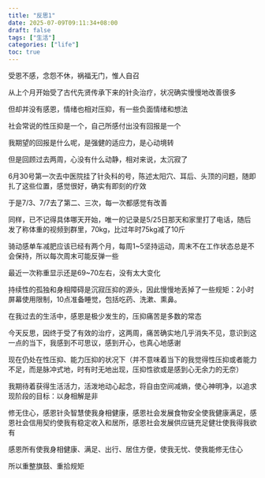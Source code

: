 ```yaml
---
title: "反思1"
date: 2025-07-09T09:11:34+08:00
draft: false
tags: ["生活"]
categories: ["life"]
toc: true
---
```


受恩不感，念怨不休，祸福无门，惟人自召

从上个月开始受了古代先贤传承下来的针灸治疗，状况确实慢慢地改善很多

但却并没有感恩，情绪也相对压抑，有一些负面情绪和想法

社会常说的性压抑是一个，自己所感付出没有回报是一个

我期望的回报是什么呢，是强健的适应力，是心动境转

但是回顾过去两周，心没有什么动静，相对来说，太沉寂了

6月30号第一次去中医院挂了针灸科的号，陈述太阳穴、耳后、头顶的问题，随即扎了这些位置，感觉很好，确实有即刻的疗效

于是7/3、7/7去了第二、三次，每一次都感觉有改善

同样，已不记得具体哪天开始，唯一的记录是5/25日那天和家里打了电话，随后发了称体重的视频到群里，70kg，比过年时75kg减了10斤

骑动感单车减肥应该已经有两个月，每周1~5坚持运动，周末不在工作状态总是不会保持，所以每次周末可能反弹一些

最近一次称重显示还是69~70左右，没有太大变化

持续性的孤独和身相障碍是沉寂压抑的源头，因此慢慢地丢掉了一些规矩：2小时屏幕使用限制，10点准备睡觉，包括吃药、洗漱、熏鼻。

在我过去的生活中，感恩是极少发生的，压抑痛苦是多数的常态

今天反思，因终于受了有效的治疗，这两周，痛苦确实地几乎消失不见，意识到这一点的当下，我感到不可思议，感到开心，也真心地感谢

现在仍处在性压抑、能力压抑的状况下（并不意味着当下的我觉得性压抑或者能力不足，而是脉冲式地，时有时无地出现，压抑性欲或是感到心无余力的无奈）

我期待着获得生活活力，活泼地动心起念，将自由空间减熵，使心神明净，以追求现阶段的目标：以身相解是非

修无住心，感恩针灸智慧使我身相健康，感恩社会发展食物安全使我健康满足，感恩社会信用契约使我有稳定收入和居所，感恩社会发展供应链充足健壮使我得我欲有

感恩所有使我身相健康、满足、出行、居住方便，使我无忧、使我能修无住心

所以重整旗鼓、重拾规矩
